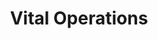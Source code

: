 ---
title:  "Vital Operations"
desc: "Dr. Stein is a surgeon with a unique way of performing transplants on his patients. Their lives are in his hands, and his life is in your hands. Will you have a successful operation, or die trying?"
time: 72 hours
time_es: 72 horas
made: Ludum Dare 44
display-order: 7
---